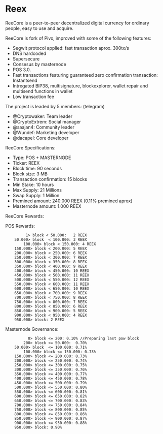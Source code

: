 # Reex

ReeCore is a peer-to-peer decentralized digital currency for ordinary people, easy to use and acquire.

ReeCore is fork of Pivx, improved with some of the following features: 

- Segwit protocol applied: fast transaction aprox. 300tx/s 
- DNS hardcoded 
- Supersecure
- Consesus by masternode 
- POS 3.0.
- Fast transactions featuring guaranteed zero confirmation transaction: Instantsend 
- Intregated BIP38, multisignature, blockexplorer, wallet repair and multisend functions in wallet
- Low transaction fee


The project is leaded by 5 members: (telegram)

- @Cryptowaker: Team leader
- @CryptoExtrem: Social manager
- @saajan4: Community leader
- @Wundef: Marketing developer
- @dacapel: Core developer

ReeCore Specifications:

- Type: POS + MASTERNODE
- Ticker: REEX
- Block time: 90 seconds
- Block size: 3 MB
- Transaction confirmation: 15 blocks
- Min Stake: 10 hours
- Max Supply: 21 Millions
- Swap Supply: 1 Million  
- Premined amount: 240.000 REEX (0.11% premined aprox)
- Masternode amount: 1.000 REEX


ReeCore Rewards:

POS Rewards:
```
	     1> block < 50.000:   2 REEX
 	50.000> block  < 100.000: 3 REEX
        100.000> block < 150.000: 4 REEX
	150.000> block < 200.000: 5 REEX
	200.000> block < 250.000: 6 REEX
	250.000> block < 300.000: 7 REEX
	300.000> block < 350.000: 8 REEX
	350.000> block < 400.000: 9 REEX
	400.000> block < 450.000: 10 REEX
	450.000> block < 500.000: 11 REEX
	500.000> block < 550.000: 12 REEX
	550.000> block < 600.000: 11 REEX
	600.000> block < 650.000: 10 REEX
 	650.000> block < 700.000: 9 REEX
	700.000> block < 750.000: 8 REEX
	750.000> block < 800.000: 7 REEX
	800.000> block < 850.000: 6 REEX
	850.000> block < 900.000: 5 REEX
	900.000> block < 950.000: 4 REEX
	950.000> block: 2 REEX
```

Masternode Governance: 

```
   	      0> block <= 200: 0.10% //Preparing last pow block
	    200> block <= 50.000:  0.70%
 	50.000> block  <= 100.000: 0.71%
        100.000> block <= 150.000: 0.73%
	150.000> block <= 200.000: 0.73%
	200.000> block <= 250.000: 0.74%
	250.000> block <= 300.000: 0.75%
	300.000> block <= 350.000: 0.76%
	350.000> block <= 400.000: 0.77%
	400.000> block <= 450.000: 0.78%
	450.000> block <= 500.000: 0.79%
	500.000> block <= 550.000: 0.80%
	550.000> block <= 600.000: 0.81%
	600.000> block <= 650.000: 0.82%
 	650.000> block <= 700.000: 0.83%
	700.000> block <= 750.000: 0.84%
	750.000> block <= 800.000: 0.85%
	800.000> block <= 850.000: 0.86%
	850.000> block <= 900.000: 0.87%
	900.000> block <= 950.000: 0.88%
	950.000> block:	0.90%

```
